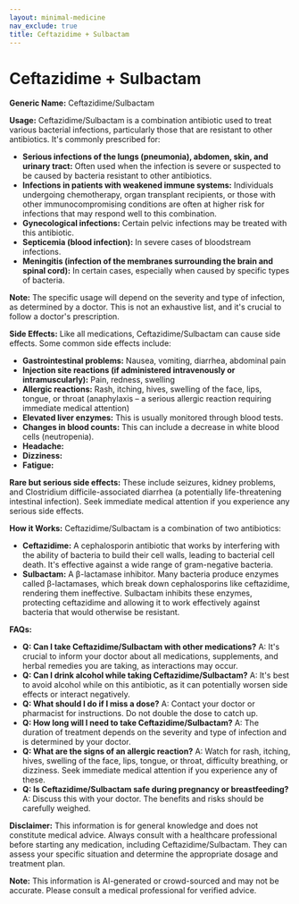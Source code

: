 ```yaml
---
layout: minimal-medicine
nav_exclude: true
title: Ceftazidime + Sulbactam
---
```


# Ceftazidime + Sulbactam

**Generic Name:** Ceftazidime/Sulbactam

**Usage:** Ceftazidime/Sulbactam is a combination antibiotic used to treat various bacterial infections, particularly those that are resistant to other antibiotics.  It's commonly prescribed for:

* **Serious infections of the lungs (pneumonia), abdomen, skin, and urinary tract:**  Often used when the infection is severe or suspected to be caused by bacteria resistant to other antibiotics.
* **Infections in patients with weakened immune systems:**  Individuals undergoing chemotherapy, organ transplant recipients, or those with other immunocompromising conditions are often at higher risk for infections that may respond well to this combination.
* **Gynecological infections:**  Certain pelvic infections may be treated with this antibiotic.
* **Septicemia (blood infection):**  In severe cases of bloodstream infections.
* **Meningitis (infection of the membranes surrounding the brain and spinal cord):** In certain cases, especially when caused by specific types of bacteria.

**Note:**  The specific usage will depend on the severity and type of infection, as determined by a doctor.  This is not an exhaustive list, and it's crucial to follow a doctor's prescription.


**Side Effects:**  Like all medications, Ceftazidime/Sulbactam can cause side effects. Some common side effects include:

* **Gastrointestinal problems:** Nausea, vomiting, diarrhea, abdominal pain
* **Injection site reactions (if administered intravenously or intramuscularly):** Pain, redness, swelling
* **Allergic reactions:** Rash, itching, hives, swelling of the face, lips, tongue, or throat (anaphylaxis – a serious allergic reaction requiring immediate medical attention)
* **Elevated liver enzymes:**  This is usually monitored through blood tests.
* **Changes in blood counts:**  This can include a decrease in white blood cells (neutropenia).
* **Headache:**
* **Dizziness:**
* **Fatigue:**

**Rare but serious side effects:**  These include seizures, kidney problems, and Clostridium difficile-associated diarrhea (a potentially life-threatening intestinal infection).  Seek immediate medical attention if you experience any serious side effects.


**How it Works:**  Ceftazidime/Sulbactam is a combination of two antibiotics:

* **Ceftazidime:** A cephalosporin antibiotic that works by interfering with the ability of bacteria to build their cell walls, leading to bacterial cell death. It's effective against a wide range of gram-negative bacteria.
* **Sulbactam:** A β-lactamase inhibitor.  Many bacteria produce enzymes called β-lactamases, which break down cephalosporins like ceftazidime, rendering them ineffective. Sulbactam inhibits these enzymes, protecting ceftazidime and allowing it to work effectively against bacteria that would otherwise be resistant.


**FAQs:**

* **Q: Can I take Ceftazidime/Sulbactam with other medications?** A:  It's crucial to inform your doctor about all medications, supplements, and herbal remedies you are taking, as interactions may occur.
* **Q: Can I drink alcohol while taking Ceftazidime/Sulbactam?** A:  It's best to avoid alcohol while on this antibiotic, as it can potentially worsen side effects or interact negatively.
* **Q: What should I do if I miss a dose?** A:  Contact your doctor or pharmacist for instructions.  Do not double the dose to catch up.
* **Q: How long will I need to take Ceftazidime/Sulbactam?** A:  The duration of treatment depends on the severity and type of infection and is determined by your doctor.
* **Q: What are the signs of an allergic reaction?** A:  Watch for rash, itching, hives, swelling of the face, lips, tongue, or throat, difficulty breathing, or dizziness. Seek immediate medical attention if you experience any of these.
* **Q:  Is Ceftazidime/Sulbactam safe during pregnancy or breastfeeding?** A:  Discuss this with your doctor.  The benefits and risks should be carefully weighed.


**Disclaimer:** This information is for general knowledge and does not constitute medical advice. Always consult with a healthcare professional before starting any medication, including Ceftazidime/Sulbactam.  They can assess your specific situation and determine the appropriate dosage and treatment plan.


**Note:** This information is AI-generated or crowd-sourced and may not be accurate. Please consult a medical professional for verified advice.